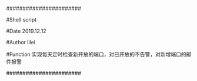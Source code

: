#######################

#Shell script

#Date      2019.12.12

#Author	   lilei

#Function  实现每天定时检查新开放的端口，对已开放的不告警，对新增端口的邮件报警

#######################

